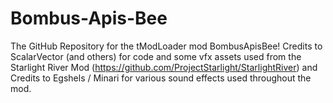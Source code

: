 # Bombus-Apis-Bee
The GitHub Repository for the tModLoader mod BombusApisBee! Credits to ScalarVector (and others) for code and some vfx assets used from the Starlight River Mod (https://github.com/ProjectStarlight/StarlightRiver) and Credits to Egshels / Minari for various sound effects used throughout the mod.
